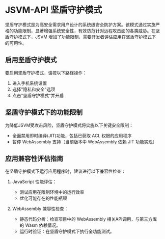 # JSVM-API 坚盾守护模式
<!--Kit: NDK Development-->
<!--Subsystem: arkcompiler-->
<!--Owner: @yuanxiaogou; @string_sz-->
<!--SE: @knightaoko-->
<!--TSE: @test_lzz-->

坚盾守护模式是为高安全需求用户设计的系统级安全防护方案。该模式通过实施严格的功能限制，显著增强系统安全性，有效防范针对远程攻击面的各类威胁。在坚盾守护模式下，JSVM 增加了功能限制，需要开发者评估应用在坚盾守护模式下的可用性。

## 启用坚盾守护模式

要启用坚盾守护模式，请按以下路径操作：
1. 进入手机系统设置
2. 选择"隐私和安全"选项
3. 点击"坚盾守护模式"并开启

## 坚盾守护模式下的功能限制

为降低JSVM受攻击风险，坚盾守护模式将实施以下关键安全限制：
- 全面禁用即时编译(JIT)功能，包括已获取 ACL 权限的应用程序
- 暂停 WebAssembly 支持（当前版本中 WebAssembly 依赖 JIT 功能实现）

## 应用兼容性评估指南

在坚盾守护模式下运行应用程序时，建议进行以下兼容性检查：
1. JavaScript 性能评估：
    - 测试应用在限制环境中的运行效率
    - 优化可能存在的性能瓶颈

2. WebAssembly 兼容性检查：
    - 静态代码分析：检查项目中的 WebAssembly 相关API调用，与第三方库的 Wasm 依赖情况。
    - 运行时验证：在坚盾守护模式下执行全功能测试。